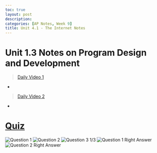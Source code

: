 ```yaml
---
toc: true
layout: post
description: 
categories: [AP Notes, Week 9]
title: Unit 4.1 - The Internet Notes
---
```


# Unit 1.3 Notes on Program Design and Development

> [Daily Video 1](https://apclassroom.collegeboard.org/103/home?apd=yeph25c6wl&unit=4)
- 

> [Daily Video 2](https://apclassroom.collegeboard.org/103/home?apd=n5rz22pu2h&unit=4)
- 

# [Quiz](https://apclassroom.collegeboard.org/103/assessments/results/47685115/performance)
![]({{site.baseurl}}/images/5question1.png "Question 1")
![]({{site.baseurl}}/images/5question2.png "Question 2")
![]({{site.baseurl}}/images/5question3.png "Question 3")
1/3
![]({{site.baseurl}}/images/5question1answer.png "Question 1 Right Answer")
![]({{site.baseurl}}/images/5question2answer.png "Question 2 Right Answer")
